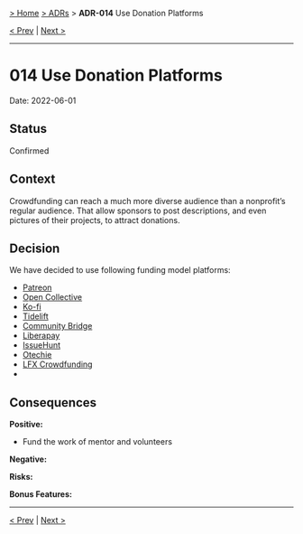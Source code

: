 [> Home](../README.md) [> ADRs](README.md) > **ADR-014** Use Donation Platforms

[< Prev](ADR-011-4-eyes-review.md)  |  [Next >](ADR-015-pick-aws-region-wisely.md)

---

# 014 Use Donation Platforms

Date: 2022-06-01

## Status

Confirmed

## Context

Crowdfunding can reach a much more diverse audience than a nonprofit’s regular audience. That allow sponsors to post descriptions, and even pictures of their projects, to attract donations.

## Decision

We have decided to use following funding model platforms:

- [Patreon](https://www.patreon.com/)
- [Open Collective](https://opencollective.com/)
- [Ko-fi](https://ko-fi.com/)
- [Tidelift](https://)
- [Community Bridge](https://)
- [Liberapay](https://)
- [IssueHunt](https://)
- [Otechie](https://)
- [LFX Crowdfunding](https://)
-

## Consequences

**Positive:**

- Fund the work of mentor and volunteers

**Negative:**

**Risks:**

**Bonus Features:**

---

[< Prev](ADR-011-4-eyes-review.md)  |  [Next >](ADR-015-pick-aws-region-wisely.md)
